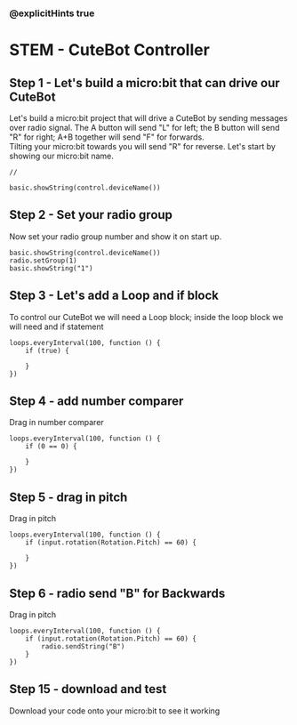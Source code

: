 ### @explicitHints true
# STEM - CuteBot Controller
## Step 1 - Let's build a micro:bit that can drive our CuteBot 
Let's build a micro:bit project that will drive a CuteBot by sending messages over radio signal. 
The A button will send "L" for left; the B button will send "R" for right; A+B together will send "F" for forwards.  
Tilting your micro:bit towards you will send "R" for reverse. Let's start by showing our micro:bit name.
```template
//
```
```blocks
basic.showString(control.deviceName())
```
## Step 2 - Set your radio group
Now set your radio group number and show it on start up.
```blocks
basic.showString(control.deviceName())
radio.setGroup(1)
basic.showString("1")
```
## Step 3 - Let's add a Loop and if block
To control our CuteBot we will need a Loop block; inside the loop block we will need and if statement
```blocks
loops.everyInterval(100, function () {
    if (true) {
    	
    }
})
```
## Step 4 - add number comparer
Drag in number comparer 
```blocks
loops.everyInterval(100, function () {
    if (0 == 0) {
    	
    }
})
```
## Step 5 - drag in pitch
Drag in pitch 
```blocks
loops.everyInterval(100, function () {
    if (input.rotation(Rotation.Pitch) == 60) {
    	
    }
})
```
## Step 6 - radio send "B" for Backwards
Drag in pitch 
```blocks
loops.everyInterval(100, function () {
    if (input.rotation(Rotation.Pitch) == 60) {
        radio.sendString("B")    	
    }
})
```
## Step 15 - download and test
Download your code onto your micro:bit to see it working

<script src="https://makecode.com/gh-pages-embed.js"></script><script>makeCodeRender("{{ site.makecode.home_url }}", "{{ site.github.owner_name }}/{{ site.github.repository_name }}");</script>


